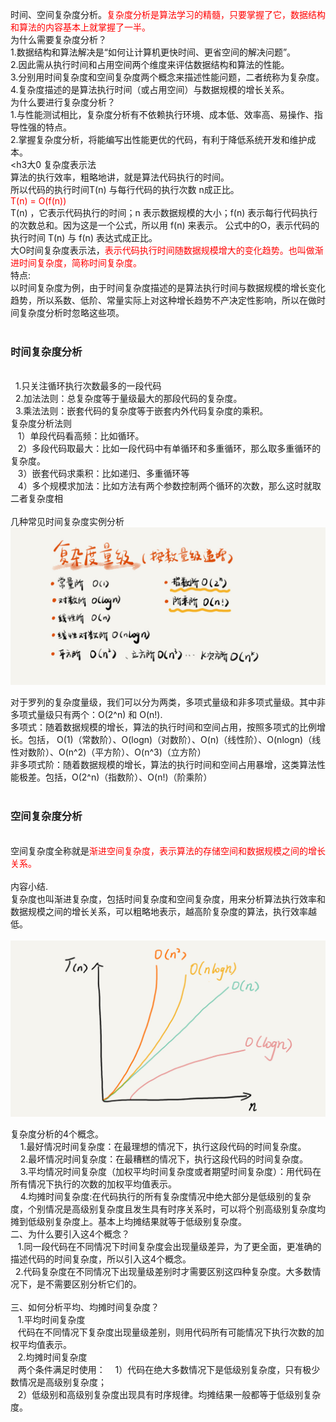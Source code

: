 时间、空间复杂度分析。<font color=red>复杂度分析是算法学习的精髓，只要掌握了它，数据结构和算法的内容基本上就掌握了一半。</font></br>
为什么需要复杂度分析？</br>
1.数据结构和算法解决是“如何让计算机更快时间、更省空间的解决问题”。</br>
2.因此需从执行时间和占用空间两个维度来评估数据结构和算法的性能。</br>
3.分别用时间复杂度和空间复杂度两个概念来描述性能问题，二者统称为复杂度。</br>
4.复杂度描述的是算法执行时间（或占用空间）与数据规模的增长关系。</br>
为什么要进行复杂度分析？</br>
1.与性能测试相比，复杂度分析有不依赖执行环境、成本低、效率高、易操作、指导性强的特点。</br>
2.掌握复杂度分析，将能编写出性能更优的代码，有利于降低系统开发和维护成本。</br>
<h3大0 复杂度表示法</h3></br>
算法的执行效率，粗略地讲，就是算法代码执行的时间。</br>
所以代码的执行时间T(n) 与每行代码的执行次数 n成正比。</br>
<font color=red> T(n) = O(f(n))</font></br>
T(n) ，它表示代码执行的时间；n 表示数据规模的大小；f(n) 表示每行代码执行的次数总和。因为这是一个公式，所以用 f(n) 来表示。 公式中的O，表示代码的执行时间 T(n) 与 f(n) 表达式成正比。</br>
大O时间复杂度表示法，<font color=red>表示代码执行时间随数据规模增大的变化趋势。也叫做渐进时间复杂度，简称时间复杂度。</font></br>
特点:</br>
以时间复杂度为例，由于时间复杂度描述的是算法执行时间与数据规模的增长变化趋势，所以系数、低阶、常量实际上对这种增长趋势不产决定性影响，所以在做时间复杂度分析时忽略这些项。</br>
</br>
<h3>时间复杂度分析</h3></br>
&nbsp;&nbsp;1.只关注循环执行次数最多的一段代码</br>
&nbsp;&nbsp;2.加法法则：总复杂度等于量级最大的那段代码的复杂度。</br>
&nbsp;&nbsp;3.乘法法则：嵌套代码的复杂度等于嵌套内外代码复杂度的乘积。</br>
复杂度分析法则</br>
 &nbsp; &nbsp;1）单段代码看高频：比如循环。</br>
 &nbsp; &nbsp;2）多段代码取最大：比如一段代码中有单循环和多重循环，那么取多重循环的复杂度。</br>
 &nbsp; &nbsp;3）嵌套代码求乘积：比如递归、多重循环等</br>
 &nbsp; &nbsp;4）多个规模求加法：比如方法有两个参数控制两个循环的次数，那么这时就取二者复杂度相</br>
  </br>
几种常见时间复杂度实例分析</br>
<img src='https://github.com/XDingfh/DataStructureAndAlgorithm/blob/master/src/main/resources/images/GeekTime/Analysis1.png'></br>


对于罗列的复杂度量级，我们可以分为两类，多项式量级和非多项式量级。其中非多项式量级只有两个：O(2^n) 和 O(n!).</br>
多项式：随着数据规模的增长，算法的执行时间和空间占用，按照多项式的比例增长。包括，
O(1)（常数阶）、O(logn)（对数阶）、O(n)（线性阶）、O(nlogn)（线性对数阶）、O(n^2)（平方阶）、O(n^3)（立方阶）</br>
非多项式阶：随着数据规模的增长，算法的执行时间和空间占用暴增，这类算法性能极差。包括，O(2^n)（指数阶）、O(n!)（阶乘阶）</br>
</br>

<h3>空间复杂度分析</h3></br>
空间复杂度全称就是<font color=red>渐进空间复杂度，表示算法的存储空间和数据规模之间的增长关系。</font></br>

</br>
内容小结.</br>
复杂度也叫渐进复杂度，包括时间复杂度和空间复杂度，用来分析算法执行效率和数据规模之间的增长关系，可以粗略地表示，越高阶复杂度的算法，执行效率越低。</br>
</br>
<img src='https://github.com/XDingfh/DataStructureAndAlgorithm/blob/master/src/main/resources/images/GeekTime/Analysis2.png'></br>



复杂度分析的4个概念。</br>
   &nbsp; &nbsp;  1.最好情况时间复杂度：在最理想的情况下，执行这段代码的时间复杂度。</br>
   &nbsp; &nbsp;  2.最坏情况时间复杂度：在最糟糕的情况下，执行这段代码的时间复杂度。</br>
    &nbsp; &nbsp; 3.平均情况时间复杂度（加权平均时间复杂度或者期望时间复杂度）：用代码在所有情况下执行的次数的加权平均值表示。</br>
   &nbsp; &nbsp;  4.均摊时间复杂度:在代码执行的所有复杂度情况中绝大部分是低级别的复杂度，个别情况是高级别复杂度且发生具有时序关系时，可以将个别高级别复杂度均摊到低级别复杂度上。基本上均摊结果就等于低级别复杂度。</br>
二、为什么要引入这4个概念？</br>
 &nbsp; &nbsp;1.同一段代码在不同情况下时间复杂度会出现量级差异，为了更全面，更准确的描述代码的时间复杂度，所以引入这4个概念。</br>
  &nbsp;&nbsp;2.代码复杂度在不同情况下出现量级差别时才需要区别这四种复杂度。大多数情况下，是不需要区别分析它们的。</br>
</br>
三、如何分析平均、均摊时间复杂度？</br>
 &nbsp; &nbsp;1.平均时间复杂度</br>
 &nbsp; &nbsp;代码在不同情况下复杂度出现量级差别，则用代码所有可能情况下执行次数的加权平均值表示。</br>
 &nbsp; &nbsp;2.均摊时间复杂度</br>
 &nbsp; &nbsp;两个条件满足时使用： 
 &nbsp; &nbsp;1）代码在绝大多数情况下是低级别复杂度，只有极少数情况是高级别复杂度；</br>
 &nbsp; &nbsp;2）低级别和高级别复杂度出现具有时序规律。均摊结果一般都等于低级别复杂度。</br>

